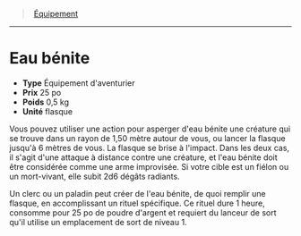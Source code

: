 ﻿> [Équipement](hd_equipment.md)

---

# Eau bénite

- **Type** Équipement d'aventurier
- **Prix** 25 po
- **Poids** 0,5 kg
- **Unité** flasque

Vous pouvez utiliser une action pour asperger d'eau bénite une créature qui se trouve dans un rayon de 1,50 mètre autour de vous, ou lancer la flasque jusqu'à 6 mètres de vous. La flasque se brise à l'impact. Dans les deux cas, il s'agit d'une attaque à distance contre une créature, et l'eau bénite doit être considérée comme une arme improvisée. Si votre cible est un fiélon ou un mort-vivant, elle subit 2d6 dégâts radiants.

Un clerc ou un paladin peut créer de l'eau bénite, de quoi remplir une flasque, en accomplissant un rituel spécifique. Ce rituel dure 1 heure, consomme pour 25 po de poudre d'argent et requiert du lanceur de sort qu'il utilise un emplacement de sort de niveau 1.

